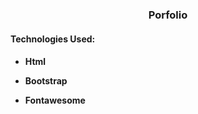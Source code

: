 # <h3 align = "center">Porfolio</h3>

<h4 align="left">Technologies Used:<h4>

- Html

- Bootstrap

- Fontawesome
